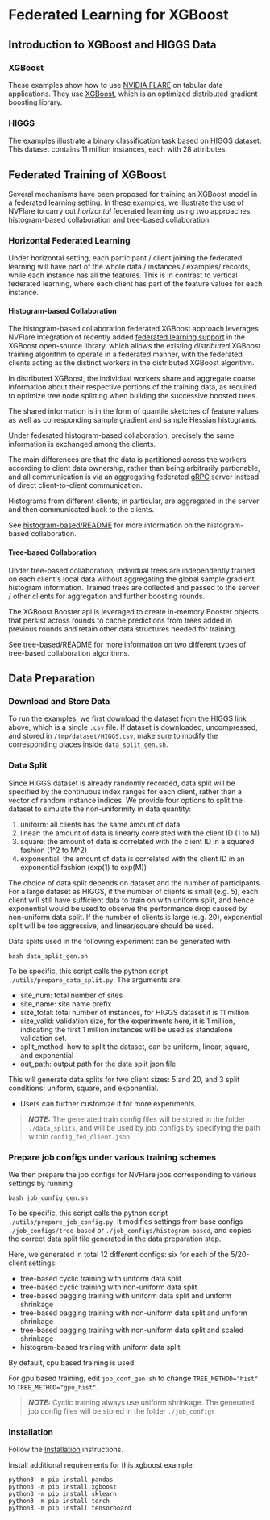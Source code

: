 # Federated Learning for XGBoost 

## Introduction to XGBoost and HIGGS Data

### XGBoost
These examples show how to use [NVIDIA FLARE](https://nvflare.readthedocs.io/en/main/index.html) on tabular data applications.
They use [XGBoost](https://github.com/dmlc/xgboost),
which is an optimized distributed gradient boosting library.

### HIGGS
The examples illustrate a binary classification task based on [HIGGS dataset](https://archive.ics.uci.edu/ml/datasets/HIGGS).
This dataset contains 11 million instances, each with 28 attributes.

## Federated Training of XGBoost
Several mechanisms have been proposed for training an XGBoost model in a federated learning setting.
In these examples, we illustrate the use of NVFlare to carry out *horizontal* federated learning using two approaches: histogram-based collaboration and tree-based collaboration.

### Horizontal Federated Learning
Under horizontal setting, each participant / client joining the federated learning will have part of the whole data / instances / examples/ records, while each instance has all the features.
This is in contrast to vertical federated learning, where each client has part of the feature values for each instance.

#### Histogram-based Collaboration
The histogram-based collaboration federated XGBoost approach leverages NVFlare integration of recently added [federated learning support](https://github.com/dmlc/xgboost/issues/7778) in the XGBoost open-source library,
which allows the existing *distributed* XGBoost training algorithm to operate in a federated manner,
with the federated clients acting as the distinct workers in the distributed XGBoost algorithm.

In distributed XGBoost, the individual workers share and aggregate coarse information about their respective portions of the training data,
as required to optimize tree node splitting when building the successive boosted trees.

The shared information is in the form of quantile sketches of feature values as well as corresponding sample gradient and sample Hessian histograms.

Under federated histogram-based collaboration, precisely the same information is exchanged among the clients.

The main differences are that the data is partitioned across the workers according to client data ownership, rather than being arbitrarily partionable, and all communication is via an aggregating federated [gRPC](https://grpc.io) server instead of direct client-to-client communication.

Histograms from different clients, in particular, are aggregated in the server and then communicated back to the clients.

See [histogram-based/README](histogram-based/README.md) for more information on the histogram-based collaboration.

#### Tree-based Collaboration
Under tree-based collaboration, individual trees are independently trained on each client's local data without aggregating the global sample gradient histogram information.
Trained trees are collected and passed to the server / other clients for aggregation and further boosting rounds.

The XGBoost Booster api is leveraged to create in-memory Booster objects that persist across rounds to cache predictions from trees added in previous rounds and retain other data structures needed for training.

See [tree-based/README](tree-based/README.md) for more information on two different types of tree-based collaboration algorithms.


## Data Preparation
### Download and Store Data
To run the examples, we first download the dataset from the HIGGS link above, which is a single `.csv` file.
If dataset is downloaded, uncompressed, and stored in `/tmp/dataset/HIGGS.csv`, make sure to modify the corresponding places
inside `data_split_gen.sh`.

### Data Split
Since HIGGS dataset is already randomly recorded, data split will be specified by the continuous index ranges for each client, rather than a vector of random instance indices. We provide four options to split the dataset to simulate the non-uniformity in data quantity: 

1. uniform: all clients has the same amount of data 
2. linear: the amount of data is linearly correlated with the client ID (1 to M)
3. square: the amount of data is correlated with the client ID in a squared fashion (1^2 to M^2)
4. exponential: the amount of data is correlated with the client ID in an exponential fashion (exp(1) to exp(M))

The choice of data split depends on dataset and the number of participants. For a large dataset as HIGGS, if the number of clients is small (e.g. 5), each client will still have sufficient data to train on with uniform split, and hence exponential would be used to observe the performance drop caused by non-uniform data split. If the number of clients is large (e.g. 20), exponential split will be too aggressive, and linear/square should be used.

Data splits used in the following experiment can be generated with
```
bash data_split_gen.sh
```
To be specific, this script calls the python script `./utils/prepare_data_split.py`.
The arguments are:

- site_num: total number of sites
- site_name: site name prefix
- size_total: total number of instances, for HIGGS dataset it is 11 million
- size_valid: validation size, for the experiments here, it is 1 million, indicating the first 1 million instances will be used as standalone validation set. 
- split_method: how to split the dataset, can be uniform, linear, square, and exponential
- out_path: output path for the data split json file 

This will generate data splits for two client sizes: 5 and 20, and 3 split conditions: uniform, square, and exponential.
- Users can further customize it for more experiments.
> **_NOTE:_** The generated train config files will be stored in the folder `./data_splits`, and will be used by job_configs by specifying the path within `config_fed_client.json` 


### Prepare job configs under various training schemes
We then prepare the job configs for NVFlare jobs corresponding to various settings by running
```
bash job_config_gen.sh
```
To be specific, this script calls the python script `./utils/prepare_job_config.py`.
It modifies settings from base configs `./job_configs/tree-based` or `./job_configs/histogram-based`,
and copies the correct data split file generated in the data preparation step.

Here, we generated in total 12 different configs: six for each of the 5/20-client settings:
- tree-based cyclic training with uniform data split 
- tree-based cyclic training with non-uniform data split 
- tree-based bagging training with uniform data split and uniform shrinkage 
- tree-based bagging training with non-uniform data split and uniform shrinkage 
- tree-based bagging training with non-uniform data split and scaled shrinkage
- histogram-based training with uniform data split

By default, cpu based training is used.

For gpu based training, edit `job_conf_gen.sh` to change `TREE_METHOD="hist"` to `TREE_METHOD="gpu_hist"`.

> **_NOTE:_** Cyclic training always use uniform shrinkage. The generated job config files will be stored in the folder `./job_configs`

### Installation
Follow the [Installation](https://nvflare.readthedocs.io/en/main/quickstart.html) instructions.

Install additional requirements for this xgboost example:
```
python3 -m pip install pandas
python3 -m pip install xgboost
python3 -m pip install sklearn
python3 -m pip install torch
python3 -m pip install tensorboard
```
